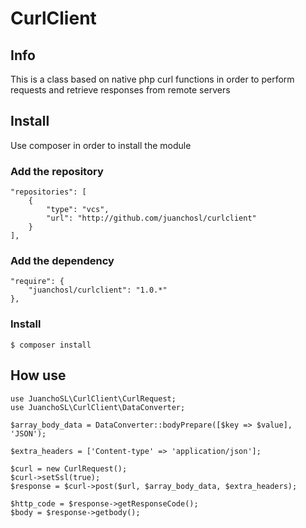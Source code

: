 # CurlClient

## Info

This is a class based on native php curl functions in order to perform requests and retrieve responses from remote servers

## Install

Use composer in order to install the module

### Add the repository
```
"repositories": [
    {
        "type": "vcs",
        "url": "http://github.com/juanchosl/curlclient"
    }
],
```

### Add the dependency
```
"require": {
    "juanchosl/curlclient": "1.0.*"
},
```

### Install
```
$ composer install
```


## How use

```
use JuanchoSL\CurlClient\CurlRequest;
use JuanchoSL\CurlClient\DataConverter;

$array_body_data = DataConverter::bodyPrepare([$key => $value], 'JSON');

$extra_headers = ['Content-type' => 'application/json'];

$curl = new CurlRequest();
$curl->setSsl(true);
$response = $curl->post($url, $array_body_data, $extra_headers);

$http_code = $response->getResponseCode();
$body = $response->getbody();
```
